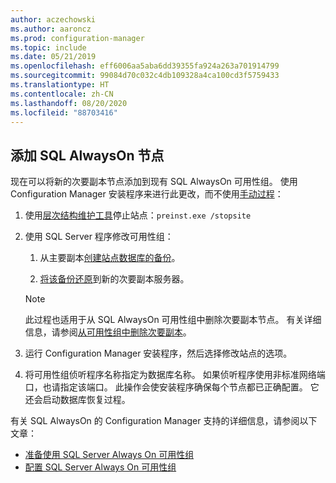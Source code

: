 ```yaml
---
author: aczechowski
ms.author: aaroncz
ms.prod: configuration-manager
ms.topic: include
ms.date: 05/21/2019
ms.openlocfilehash: eff6006aa5aba6dd39355fa924a263a701914799
ms.sourcegitcommit: 99084d70c032c4db109328a4ca100cd3f5759433
ms.translationtype: HT
ms.contentlocale: zh-CN
ms.lasthandoff: 08/20/2020
ms.locfileid: "88703416"
---
```

## <a name="add-a-sql-alwayson-node"></a><a name="bkmk_sqlao"></a> 添加 SQL AlwaysOn 节点

<!--3127336-->

现在可以将新的次要副本节点添加到现有 SQL AlwaysOn 可用性组。 使用 Configuration Manager 安装程序来进行此更改，而不使用[手动过程](../../../../servers/deploy/configure/configure-aoag.md#bkmk_sync)：

1. 使用[层次结构维护工具](../../../../servers/manage/hierarchy-maintenance-tool-preinst.exe.md)停止站点：`preinst.exe /stopsite`

1. 使用 SQL Server 程序修改可用性组：

    1. 从主要副本[创建站点数据库的备份](/sql/relational-databases/backup-restore/create-a-full-database-backup-sql-server?view=sql-server-2017)。

    1. [将该备份还原](/sql/relational-databases/backup-restore/restore-a-database-backup-using-ssms?view=sql-server-2017)到新的次要副本服务器。

    > [!Note]  
    > 此过程也适用于从 SQL AlwaysOn 可用性组中删除次要副本节点。 有关详细信息，请参阅[从可用性组中删除次要副本](/sql/database-engine/availability-groups/windows/remove-a-secondary-replica-from-an-availability-group-sql-server?view=sql-server-2017)。

1. 运行 Configuration Manager 安装程序，然后选择修改站点的选项。

1. 将可用性组侦听程序名称指定为数据库名称。 如果侦听程序使用非标准网络端口，也请指定该端口。 此操作会使安装程序确保每个节点都已正确配置。 它还会启动数据库恢复过程。

有关 SQL AlwaysOn 的 Configuration Manager 支持的详细信息，请参阅以下文章：

- [准备使用 SQL Server Always On 可用性组](../../../../servers/deploy/configure/sql-server-alwayson-for-a-highly-available-site-database.md)
- [配置 SQL Server Always On 可用性组](../../../../servers/deploy/configure/configure-aoag.md)